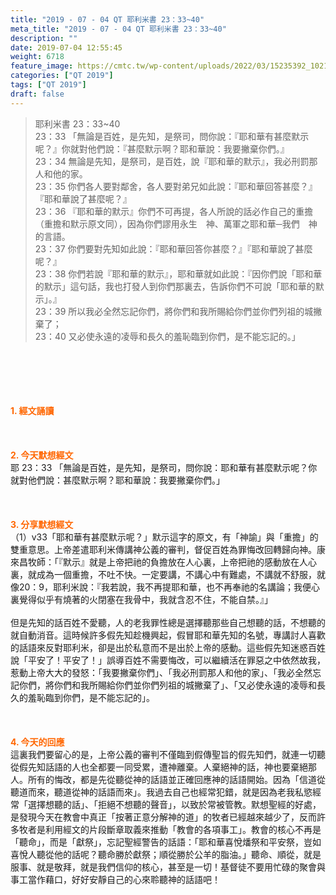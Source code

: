 ```yaml
---
title: "2019 - 07 - 04 QT 耶利米書 23：33~40"
meta_title: "2019 - 07 - 04 QT 耶利米書 23：33~40"
description: ""
date: 2019-07-04 12:55:45
weight: 6718
feature_image: https://cmtc.tw/wp-content/uploads/2022/03/15235392_10211799862337740_180693556567566654_o-1.webp
categories: ["QT 2019"]
tags: ["QT 2019"]
draft: false
---
```


<blockquote>耶利米書 23：33~40<br />
23：33 「無論是百姓，是先知，是祭司，問你說：『耶和華有甚麼默示呢？』你就對他們說：『甚麼默示啊？耶和華說：我要撇棄你們。』<br />
23：34 無論是先知，是祭司，是百姓，說『耶和華的默示』，我必刑罰那人和他的家。<br />
23：35 你們各人要對鄰舍，各人要對弟兄如此說：『耶和華回答甚麼？』『耶和華說了甚麼呢？』<br />
23：36 『耶和華的默示』你們不可再提，各人所說的話必作自己的重擔（重擔和默示原文同），因為你們謬用永生　神、萬軍之耶和華─我們　神的言語。<br />
23：37 你們要對先知如此說：『耶和華回答你甚麼？』『耶和華說了甚麼呢？』<br />
23：38 你們若說『耶和華的默示』，耶和華就如此說：『因你們說「耶和華的默示」這句話，我也打發人到你們那裏去，告訴你們不可說「耶和華的默示」。』<br />
23：39 所以我必全然忘記你們，將你們和我所賜給你們並你們列祖的城撇棄了；<br />
23：40 又必使永遠的凌辱和長久的羞恥臨到你們，是不能忘記的。」</blockquote><br />
&nbsp;<br />
<br />
&nbsp;<br />
<br />
<span style="color: #ff6600;"><strong>1. </strong><strong>經文誦讀</strong></span><br />
<br />
<span style="color: #ff6600;"><strong> </strong></span><br />
<br />
<span style="color: #ff6600;"><strong>2. 今天默想</strong><strong>經文<br />
</strong></span>耶 23：33 「無論是百姓，是先知，是祭司，問你說：耶和華有甚麼默示呢？你就對他們說：甚麼默示啊？耶和華說：我要撇棄你們。」<br />
<br />
&nbsp;<br />
<br />
<span style="color: #ff6600;"><strong>3. 分享默想經文<br />
</strong></span>（1）v33「耶和華有甚麼默示呢？」默示這字的原文，有「神諭」與「重擔」的雙重意思。上帝差遣耶利米傳講神公義的審判，督促百姓為罪悔改回轉歸向神。康來昌牧師：「『默示』就是上帝把祂的負擔放在人心裏，上帝把祂的感動放在人心裏，就成為一個重擔，不吐不快。一定要講，不講心中有難處，不講就不舒服，就像20：9，耶利米說：『我若說，我不再提耶和華，也不再奉祂的名講論；我便心裏覺得似乎有燒著的火閉塞在我骨中，我就含忍不住，不能自禁。』」<br />
<br />
但是先知的話百姓不愛聽，人的老我罪性總是選擇聽那些自己想聽的話，不想聽的就自動消音。這時候許多假先知趁機興起，假冒耶和華先知的名號，專講討人喜歡的話語來反對耶利米，卻是出於私意而不是出於上帝的感動。這些假先知迷惑百姓說「平安了！平安了！」誤導百姓不需要悔改，可以繼續活在罪惡之中依然故我，惹動上帝大大的發怒：「我要撇棄你們」、「我必刑罰那人和他的家」、「我必全然忘記你們，將你們和我所賜給你們並你們列祖的城撇棄了」、「又必使永遠的凌辱和長久的羞恥臨到你們，是不能忘記的」。<br />
<br />
&nbsp;<br />
<br />
<span style="color: #ff6600;"><strong>4. 今天的回應<br />
</strong></span>這裏我們要留心的是，上帝公義的審判不僅臨到假傳聖旨的假先知們，就連一切聽從假先知話語的人也全都要一同受累，遭神離棄。人棄絕神的話，神也要棄絕那人。所有的悔改，都是先從聽從神的話語並正確回應神的話語開始。因為「信道從聽道而來，聽道從神的話語而來」。我過去自己也經常犯錯，就是因為老我私慾經常「選擇想聽的話」、「拒絕不想聽的聲音」，以致於常被管教。默想聖經的好處，是發現今天在教會中真正「按著正意分解神的道」的牧者已經越來越少了，反而許多牧者是利用經文的片段斷章取義來推動「教會的各項事工」。教會的核心不再是「聽命」，而是「獻祭」，忘記聖經警告的話語：「耶和華喜悅燔祭和平安祭，豈如喜悅人聽從他的話呢？聽命勝於獻祭；順從勝於公羊的脂油。」聽命、順從，就是服事、就是敬拜，就是我們信仰的核心，甚至是一切！基督徒不要用忙碌的聚會與事工當作藉口，好好安靜自己的心來聆聽神的話語吧！<br />
<br />
&nbsp;
        